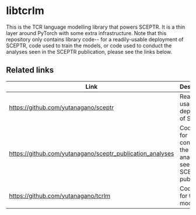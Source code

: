 # libtcrlm

This is the TCR language modelling library that powers SCEPTR.
It is a thin layer around PyTorch with some extra infrastructure.
Note that this repository only contains library code-- for a readily-usable deployment of SCEPTR, code used to train the models, or code used to conduct the analyses seen in the SCEPTR publication, please see the links below.

## Related links

|Link|Description|
|----|-----------|
|https://github.com/yutanagano/sceptr|Readily usable deployment of SCEPTR|
|https://github.com/yutanagano/sceptr_publication_analyses|Code used for conducting the analyses seen in the SCEPTR publication|
|https://github.com/yutanagano/tcrlm|Code used for training models|
